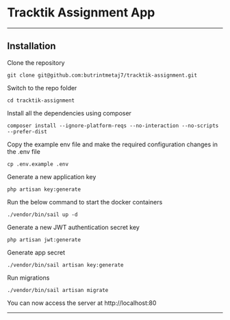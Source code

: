 # Tracktik Assignment App

----------

## Installation

Clone the repository

    git clone git@github.com:butrintmetaj7/tracktik-assignment.git

Switch to the repo folder

    cd tracktik-assignment

Install all the dependencies using composer

    composer install --ignore-platform-reqs --no-interaction --no-scripts --prefer-dist

Copy the example env file and make the required configuration changes in the .env file

    cp .env.example .env

Generate a new application key

    php artisan key:generate

Run the below command to start the docker containers

    ./vendor/bin/sail up -d

Generate a new JWT authentication secret key

    php artisan jwt:generate

Generate app secret
    
    ./vendor/bin/sail artisan key:generate

Run migrations

    ./vendor/bin/sail artisan migrate

You can now access the server at http://localhost:80

----------
